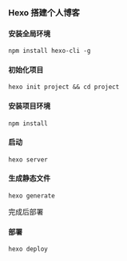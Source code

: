 ### Hexo 搭建个人博客

#### 安装全局环境

    npm install hexo-cli -g

#### 初始化项目

    hexo init project && cd project

#### 安装项目环境

    npm install

#### 启动

    hexo server

#### 生成静态文件

    hexo generate

完成后部署

#### 部署

    hexo deploy
